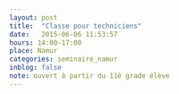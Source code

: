 ```yaml
---
layout: post
title:  "Classe pour techniciens"
date:   2015-06-06 11:53:57
hours: 14:00-17:00
place: Namur
categories: seminaire_namur
inblog: false
note: ouvert à partir du 11è grade élève
---
```



